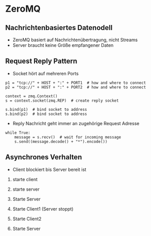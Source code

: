 # ZeroMQ

## Nachrichtenbasiertes Datenodell

- ZeroMQ basiert auf Nachrichtenübertragung, nicht Streams
- Server braucht keine Größe empfangener Daten

## Request Reply Pattern

- Socket hört auf mehreren Ports

```
p1 = "tcp://" + HOST + ":" + PORT1  # how and where to connect
p2 = "tcp://" + HOST + ":" + PORT2  # how and where to connect

context = zmq.Context()
s = context.socket(zmq.REP)  # create reply socket

s.bind(p1)  # bind socket to address
s.bind(p2)  # bind socket to address
```

- Reply Nachricht geht immer an zugehörige Request Adresse

```
while True:
    message = s.recv()  # wait for incoming message
    s.send((message.decode() + "*").encode()) 
```

## Asynchrones Verhalten

- Client blockiert bis Server bereit ist

1. starte client
2. starte server


1. Starte Server
2. Starte Client1 (Server stoppt)
3. Starte Client2
4. Starte Server